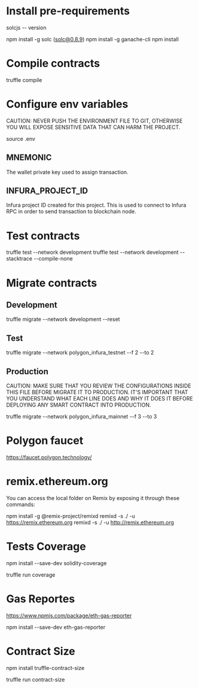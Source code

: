 # Install pre-requirements

solcjs -- version

npm install -g solc (solc@0.8.9)
npm install -g ganache-cli
npm install

# Compile contracts

truffle compile

# Configure env variables

CAUTION: NEVER PUSH THE ENVIRONMENT FILE TO GIT, OTHERWISE YOU WILL EXPOSE SENSITIVE DATA THAT CAN HARM THE PROJECT.

source .env

## MNEMONIC

The wallet private key used to assign transaction.

## INFURA_PROJECT_ID

Infura project ID created for this project. This is used to connect to Infura RPC in order to send transaction to blockchain node.

# Test contracts

truffle test --network development
truffle test --network development --stacktrace  --compile-none

# Migrate contracts

## Development

truffle migrate --network development --reset

## Test

truffle migrate --network polygon_infura_testnet --f 2 --to 2

## Production

CAUTION: MAKE SURE THAT YOU REVIEW THE CONFIGURATIONS INSIDE THIS FILE BEFORE MIGRATE IT TO PRODUCTION. 
IT'S IMPORTANT THAT YOU UNDERSTAND WHAT EACH LINE DOES AND WHY IT DOES IT BEFORE DEPLOYING ANY SMART CONTRACT INTO PRODUCTION.

truffle migrate --network polygon_infura_mainnet --f 3 --to 3

# Polygon faucet

https://faucet.polygon.technology/

# remix.ethereum.org

You can access the local folder on Remix by exposing it through these commands:

npm install -g @remix-project/remixd
remixd -s ./ -u https://remix.ethereum.org
remixd -s ./ -u http://remix.ethereum.org

# Tests Coverage

npm install --save-dev solidity-coverage

truffle run coverage

# Gas Reportes

https://www.npmjs.com/package/eth-gas-reporter

npm install --save-dev eth-gas-reporter

# Contract Size

npm install truffle-contract-size

truffle run contract-size